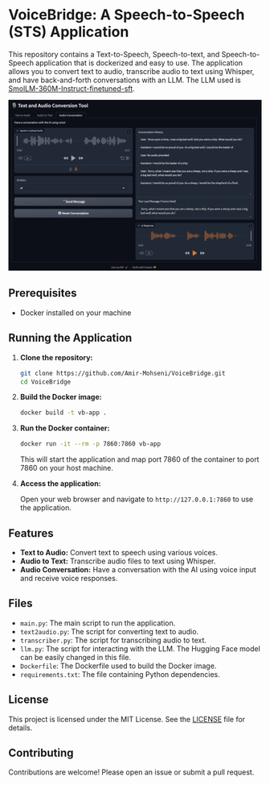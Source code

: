 # VoiceBridge: A Speech-to-Speech (STS) Application

This repository contains a Text-to-Speech, Speech-to-text, and Speech-to-Speech application that is dockerized and easy to use. The application allows you to convert text to audio, transcribe audio to text using Whisper, and have back-and-forth conversations with an LLM. The LLM used is [SmolLM-360M-Instruct-finetuned-sft](https://huggingface.co/HuggingFaceTB/SmolLM-360M-Instruct-finetuned-sft).

![App Showcase](App.png)

## Prerequisites

- Docker installed on your machine

## Running the Application

1. **Clone the repository:**

    ```sh
    git clone https://github.com/Amir-Mohseni/VoiceBridge.git
    cd VoiceBridge
    ```

2. **Build the Docker image:**

    ```sh
    docker build -t vb-app .
    ```

3. **Run the Docker container:**

    ```sh
    docker run -it --rm -p 7860:7860 vb-app
    ```

    This will start the application and map port 7860 of the container to port 7860 on your host machine.

4. **Access the application:**

    Open your web browser and navigate to `http://127.0.0.1:7860` to use the application.

## Features

- **Text to Audio:** Convert text to speech using various voices.
- **Audio to Text:** Transcribe audio files to text using Whisper.
- **Audio Conversation:** Have a conversation with the AI using voice input and receive voice responses.

## Files

- `main.py`: The main script to run the application.
- `text2audio.py`: The script for converting text to audio.
- `transcriber.py`: The script for transcribing audio to text.
- `llm.py`: The script for interacting with the LLM. The Hugging Face model can be easily changed in this file.
- `Dockerfile`: The Dockerfile used to build the Docker image.
- `requirements.txt`: The file containing Python dependencies.

## License

This project is licensed under the MIT License. See the [LICENSE](LICENSE) file for details.

## Contributing

Contributions are welcome! Please open an issue or submit a pull request.
